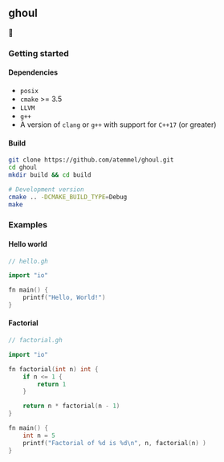 ## ghoul

👻

### Getting started

#### Dependencies

* `posix`
* `cmake` >= 3.5
* `LLVM`
* `g++`
* A version of `clang` or `g++` with support for `C++17` (or greater)

#### Build

```sh
git clone https://github.com/atemmel/ghoul.git
cd ghoul
mkdir build && cd build

# Development version
cmake .. -DCMAKE_BUILD_TYPE=Debug
make
```

### Examples

#### Hello world

```cpp
// hello.gh

import "io"

fn main() {
	printf("Hello, World!")
}

```

#### Factorial

```cpp
// factorial.gh

import "io"

fn factorial(int n) int {
	if n <= 1 {
		return 1
	}

	return n * factorial(n - 1)
}

fn main() {
	int n = 5
	printf("Factorial of %d is %d\n", n, factorial(n) )
}

```
